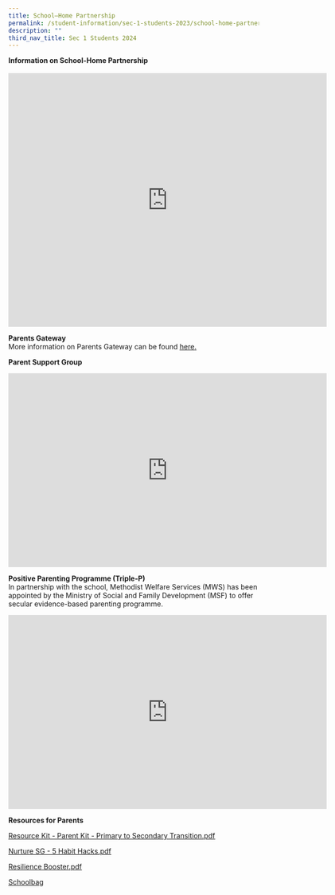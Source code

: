 ```yaml
---
title: School–Home Partnership
permalink: /student-information/sec-1-students-2023/school-home-partnership/
description: ""
third_nav_title: Sec 1 Students 2024
---
```

<p><strong>Information on School-Home Partnership<br></strong><br><iframe src="https://docs.google.com/presentation/d/e/2PACX-1vRzizpe2kNYURtEMpOyweBpuRqkuQoBMtUUgC0K8PrH3VKvCAwloPSW15BYqIrtg-eDXrfqrT-7aH8T/embed?start=false&amp;loop=false&amp;delayms=3000" width="640" height="509" frameborder="0" allowfullscreen="allowfullscreen"></iframe></p>
<p><strong>Parents Gateway<br></strong>More information on Parents Gateway can be found&nbsp;<u><a href="/other-information/parents-gateway">here</a>.</u></p>
<p><strong>Parent Support Group</strong></p>
<p><iframe src="https://docs.google.com/presentation/d/e/2PACX-1vQ7zoSgYg4fCoT6eyR3Fd64Lh06Q4AfHiCtD8_F6GxwhBYwHMCqWi-xriO-lS954Q1xx_QI4L99hzuX/embed?start=false&amp;loop=true&amp;delayms=3000" width="640" height="389" frameborder="0" allowfullscreen="allowfullscreen"></iframe></p>
<p><strong>Positive Parenting Programme (Triple-P)<br></strong>In partnership with the school, Methodist Welfare Services (MWS) has been appointed by the Ministry of Social and Family Development (MSF) to offer secular evidence-based parenting programme.</p>
<p><iframe src="https://docs.google.com/presentation/d/e/2PACX-1vQfqxILGaOmCjh4wGS-y259Tyg3Nc4MvyUF7E21gK6tfQUOO6xo-Mw4mH4YQfjqOa5ehS-hcLng4F95/embed?start=true&amp;loop=true&amp;delayms=5000" width="640" height="389" frameborder="0" allowfullscreen="allowfullscreen"></iframe></p>
<p><strong>Resources for Parents</strong></p>
<p><a href="/files/2021%20Sec%201%20eReg/Resource%20Kit%20-%20Parent%20Kit%20-%20Primary%20to%20Secondary%20Transition.pdf"><u>Resource Kit - Parent Kit - Primary to Secondary Transition.pdf</u></a></p>
<p><a href="/files/Nurture%20SG%20-%205%20Habit%20Hacks.pdf"><u>Nurture SG - 5 Habit Hacks.pdf</u></a></p>
<p><a href="/files/Resilience%20Booster.pdf"><u>Resilience Booster.pdf</u></a></p>
<p><a href="http://www.schoolbag.edu.sg/" target=""><u>Schoolbag</u></a></p>